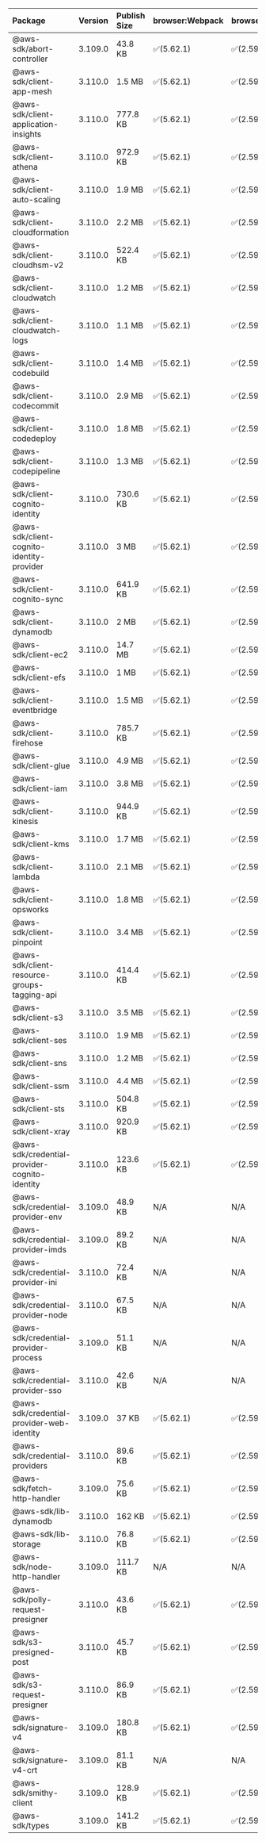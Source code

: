 | Package | Version | Publish Size | browser:Webpack | browser:Rollup | browser:EsBuild |
| :------ | :------ | :----------- | :------ | :----- | :------- |
|@aws-sdk/abort-controller|3.109.0|43.8 KB|✅(5.62.1)|✅(2.59.0)|✅(0.13.12)|
|@aws-sdk/client-app-mesh|3.110.0|1.5 MB|✅(5.62.1)|✅(2.59.0)|✅(0.13.12)|
|@aws-sdk/client-application-insights|3.110.0|777.8 KB|✅(5.62.1)|✅(2.59.0)|✅(0.13.12)|
|@aws-sdk/client-athena|3.110.0|972.9 KB|✅(5.62.1)|✅(2.59.0)|✅(0.13.12)|
|@aws-sdk/client-auto-scaling|3.110.0|1.9 MB|✅(5.62.1)|✅(2.59.0)|✅(0.13.12)|
|@aws-sdk/client-cloudformation|3.110.0|2.2 MB|✅(5.62.1)|✅(2.59.0)|✅(0.13.12)|
|@aws-sdk/client-cloudhsm-v2|3.110.0|522.4 KB|✅(5.62.1)|✅(2.59.0)|✅(0.13.12)|
|@aws-sdk/client-cloudwatch|3.110.0|1.2 MB|✅(5.62.1)|✅(2.59.0)|✅(0.13.12)|
|@aws-sdk/client-cloudwatch-logs|3.110.0|1.1 MB|✅(5.62.1)|✅(2.59.0)|✅(0.13.12)|
|@aws-sdk/client-codebuild|3.110.0|1.4 MB|✅(5.62.1)|✅(2.59.0)|✅(0.13.12)|
|@aws-sdk/client-codecommit|3.110.0|2.9 MB|✅(5.62.1)|✅(2.59.0)|✅(0.13.12)|
|@aws-sdk/client-codedeploy|3.110.0|1.8 MB|✅(5.62.1)|✅(2.59.0)|✅(0.13.12)|
|@aws-sdk/client-codepipeline|3.110.0|1.3 MB|✅(5.62.1)|✅(2.59.0)|✅(0.13.12)|
|@aws-sdk/client-cognito-identity|3.110.0|730.6 KB|✅(5.62.1)|✅(2.59.0)|✅(0.13.12)|
|@aws-sdk/client-cognito-identity-provider|3.110.0|3 MB|✅(5.62.1)|✅(2.59.0)|✅(0.13.12)|
|@aws-sdk/client-cognito-sync|3.110.0|641.9 KB|✅(5.62.1)|✅(2.59.0)|✅(0.13.12)|
|@aws-sdk/client-dynamodb|3.110.0|2 MB|✅(5.62.1)|✅(2.59.0)|✅(0.13.12)|
|@aws-sdk/client-ec2|3.110.0|14.7 MB|✅(5.62.1)|✅(2.59.0)|✅(0.13.12)|
|@aws-sdk/client-efs|3.110.0|1 MB|✅(5.62.1)|✅(2.59.0)|✅(0.13.12)|
|@aws-sdk/client-eventbridge|3.110.0|1.5 MB|✅(5.62.1)|✅(2.59.0)|✅(0.13.12)|
|@aws-sdk/client-firehose|3.110.0|785.7 KB|✅(5.62.1)|✅(2.59.0)|✅(0.13.12)|
|@aws-sdk/client-glue|3.110.0|4.9 MB|✅(5.62.1)|✅(2.59.0)|✅(0.13.12)|
|@aws-sdk/client-iam|3.110.0|3.8 MB|✅(5.62.1)|✅(2.59.0)|✅(0.13.12)|
|@aws-sdk/client-kinesis|3.110.0|944.9 KB|✅(5.62.1)|✅(2.59.0)|✅(0.13.12)|
|@aws-sdk/client-kms|3.110.0|1.7 MB|✅(5.62.1)|✅(2.59.0)|✅(0.13.12)|
|@aws-sdk/client-lambda|3.110.0|2.1 MB|✅(5.62.1)|✅(2.59.0)|✅(0.13.12)|
|@aws-sdk/client-opsworks|3.110.0|1.8 MB|✅(5.62.1)|✅(2.59.0)|✅(0.13.12)|
|@aws-sdk/client-pinpoint|3.110.0|3.4 MB|✅(5.62.1)|✅(2.59.0)|✅(0.13.12)|
|@aws-sdk/client-resource-groups-tagging-api|3.110.0|414.4 KB|✅(5.62.1)|✅(2.59.0)|✅(0.13.12)|
|@aws-sdk/client-s3|3.110.0|3.5 MB|✅(5.62.1)|✅(2.59.0)|✅(0.13.12)|
|@aws-sdk/client-ses|3.110.0|1.9 MB|✅(5.62.1)|✅(2.59.0)|✅(0.13.12)|
|@aws-sdk/client-sns|3.110.0|1.2 MB|✅(5.62.1)|✅(2.59.0)|✅(0.13.12)|
|@aws-sdk/client-ssm|3.110.0|4.4 MB|✅(5.62.1)|✅(2.59.0)|✅(0.13.12)|
|@aws-sdk/client-sts|3.110.0|504.8 KB|✅(5.62.1)|✅(2.59.0)|✅(0.13.12)|
|@aws-sdk/client-xray|3.110.0|920.9 KB|✅(5.62.1)|✅(2.59.0)|✅(0.13.12)|
|@aws-sdk/credential-provider-cognito-identity|3.110.0|123.6 KB|✅(5.62.1)|✅(2.59.0)|✅(0.13.12)|
|@aws-sdk/credential-provider-env|3.109.0|48.9 KB|N/A|N/A|N/A|
|@aws-sdk/credential-provider-imds|3.109.0|89.2 KB|N/A|N/A|N/A|
|@aws-sdk/credential-provider-ini|3.110.0|72.4 KB|N/A|N/A|N/A|
|@aws-sdk/credential-provider-node|3.110.0|67.5 KB|N/A|N/A|N/A|
|@aws-sdk/credential-provider-process|3.109.0|51.1 KB|N/A|N/A|N/A|
|@aws-sdk/credential-provider-sso|3.110.0|42.6 KB|N/A|N/A|N/A|
|@aws-sdk/credential-provider-web-identity|3.109.0|37 KB|✅(5.62.1)|✅(2.59.0)|✅(0.13.12)|
|@aws-sdk/credential-providers|3.110.0|89.6 KB|✅(5.62.1)|✅(2.59.0)|✅(0.13.12)|
|@aws-sdk/fetch-http-handler|3.109.0|75.6 KB|✅(5.62.1)|✅(2.59.0)|✅(0.13.12)|
|@aws-sdk/lib-dynamodb|3.110.0|162 KB|✅(5.62.1)|✅(2.59.0)|✅(0.13.12)|
|@aws-sdk/lib-storage|3.110.0|76.8 KB|✅(5.62.1)|✅(2.59.0)|✅(0.13.12)|
|@aws-sdk/node-http-handler|3.109.0|111.7 KB|N/A|N/A|N/A|
|@aws-sdk/polly-request-presigner|3.110.0|43.6 KB|✅(5.62.1)|✅(2.59.0)|✅(0.13.12)|
|@aws-sdk/s3-presigned-post|3.110.0|45.7 KB|✅(5.62.1)|✅(2.59.0)|✅(0.13.12)|
|@aws-sdk/s3-request-presigner|3.110.0|86.9 KB|✅(5.62.1)|✅(2.59.0)|✅(0.13.12)|
|@aws-sdk/signature-v4|3.109.0|180.8 KB|✅(5.62.1)|✅(2.59.0)|✅(0.13.12)|
|@aws-sdk/signature-v4-crt|3.109.0|81.1 KB|N/A|N/A|N/A|
|@aws-sdk/smithy-client|3.109.0|128.9 KB|✅(5.62.1)|✅(2.59.0)|✅(0.13.12)|
|@aws-sdk/types|3.109.0|141.2 KB|✅(5.62.1)|✅(2.59.0)|✅(0.13.12)|
